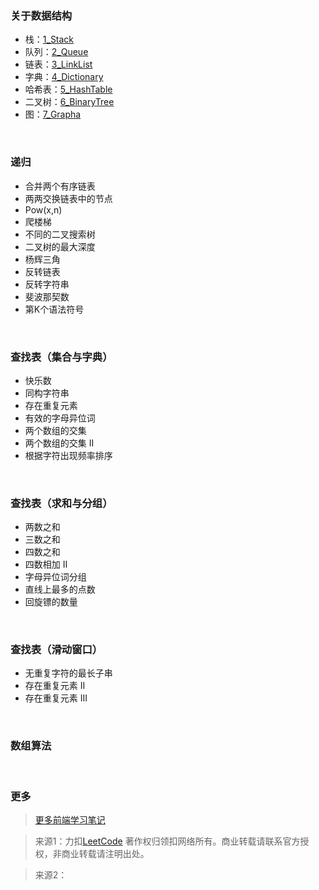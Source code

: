 ### 关于数据结构
- 栈：[1_Stack](https://github.com/YomiHub/algorithms/blob/master/1_Stack.js)
- 队列：[2_Queue](https://github.com/YomiHub/algorithms/blob/master/2_Queue.js)
- 链表：[3_LinkList](https://github.com/YomiHub/algorithms/blob/master/3_LinkList.js)
- 字典：[4_Dictionary](https://github.com/YomiHub/algorithms/blob/master/4_Dictionary.js)
- 哈希表：[5_HashTable](https://github.com/YomiHub/algorithms/blob/master/5_HashTable.js)
- 二叉树：[6_BinaryTree](https://github.com/YomiHub/algorithms/blob/master/6_BinaryTree.js)
- 图：[7_Grapha](https://github.com/YomiHub/algorithms/blob/master/7_Grapha.js)

</br>

### 递归
- 合并两个有序链表
- 两两交换链表中的节点
- Pow(x,n)
- 爬楼梯
- 不同的二叉搜索树
- 二叉树的最大深度
- 杨辉三角
- 反转链表
- 反转字符串
- 斐波那契数
- 第K个语法符号

</br>

### 查找表（集合与字典）
- 快乐数
- 同构字符串
- 存在重复元素
- 有效的字母异位词
- 两个数组的交集
- 两个数组的交集 II
- 根据字符出现频率排序

</br>

### 查找表（求和与分组）
- 两数之和
- 三数之和
- 四数之和
- 四数相加 II
- 字母异位词分组
- 直线上最多的点数
- 回旋镖的数量

</br>

### 查找表（滑动窗口）
- 无重复字符的最长子串
- 存在重复元素 II
- 存在重复元素 III

</br>

### 数组算法

</br>

### 更多
> [更多前端学习笔记](https://github.com/YomiHub/learning-code)

> 来源1：力扣[LeetCode](https://leetcode-cn.com) 著作权归领扣网络所有。商业转载请联系官方授权，非商业转载请注明出处。

> 来源2：
